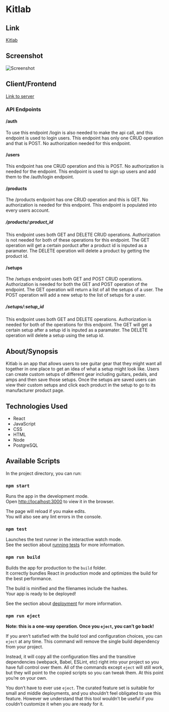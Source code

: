 # Kitlab

## Link 

[Kitlab](https://kitlab-matt-moo16.vercel.app/)

## Screenshot
![Screenshot](https://user-images.githubusercontent.com/65912593/110573158-c2189d00-8128-11eb-80aa-af354f62bc35.png)

## Client/Frontend 
[Link to server](https://github.com/Matt-Moo16/kitlab)

### API Endpoints

#### /auth
To use this endpoint /login is also needed to make the api call, and this endpoint is used to login users. This endpoint has only one CRUD operation and that is POST. No authorization needed for this endpoint. 

#### /users
This endpoint has one CRUD operation and this is POST. No authorization is needed for the endpoint. This endpoint is used to sign up users and add them to the /auth/login endpoint. 

#### /products
The /products endpoint has one CRUD operation and this is GET. No authorization is needed for this endpoint. This endpoint is populated into every users account. 

##### /products/:product_id 
This endpoint uses both GET and DELETE CRUD operations. Authorization is not needed for both of these operations for this endpoint. The GET operation will get a certain porduct after a product id is inputed as a paramater. The DELETE operation will delete a product by getting the product id. 

#### /setups
The /setups endpoint uses both GET and POST CRUD operations. Authorization is needed for both the GET and  POST operation of the endpoint. The GET operation will return a list of all the setups of a user. The POST operation will add a new setup to the list of setups for a user.

##### /setups/:setup_id
This endpoint uses both GET and DELETE operations. Authorization is needed for both of the operations for this endpoint. The GET will get a certain setup after a setup id is inputed as a paramater. The DELETE operation will delete a setup using the setup id. 

## About/Synopsis
Kitlab is an app that allows users to see guitar gear that they might want all together in one place to get an idea of what a setup might look like. Users can create custom setups of different gear including guitars, pedals, and amps and then save those setups. Once the setups are saved users can view their custom setups and click each product in the setup to go to its manufacturer product page. 

## Technologies Used
* React
* JavaScript
* CSS
* HTML
* Node
* PostgreSQL

## Available Scripts

In the project directory, you can run:

### `npm start`

Runs the app in the development mode.\
Open [http://localhost:3000](http://localhost:3000) to view it in the browser.

The page will reload if you make edits.\
You will also see any lint errors in the console.

### `npm test`

Launches the test runner in the interactive watch mode.\
See the section about [running tests](https://facebook.github.io/create-react-app/docs/running-tests) for more information.

### `npm run build`

Builds the app for production to the `build` folder.\
It correctly bundles React in production mode and optimizes the build for the best performance.

The build is minified and the filenames include the hashes.\
Your app is ready to be deployed!

See the section about [deployment](https://facebook.github.io/create-react-app/docs/deployment) for more information.

### `npm run eject`

**Note: this is a one-way operation. Once you `eject`, you can’t go back!**

If you aren’t satisfied with the build tool and configuration choices, you can `eject` at any time. This command will remove the single build dependency from your project.

Instead, it will copy all the configuration files and the transitive dependencies (webpack, Babel, ESLint, etc) right into your project so you have full control over them. All of the commands except `eject` will still work, but they will point to the copied scripts so you can tweak them. At this point you’re on your own.

You don’t have to ever use `eject`. The curated feature set is suitable for small and middle deployments, and you shouldn’t feel obligated to use this feature. However we understand that this tool wouldn’t be useful if you couldn’t customize it when you are ready for it.

